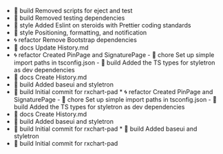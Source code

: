   * 👷 build Removed scripts for eject and test
  * 👷 build Removed testing dependencies
  * 👗 style Added Eslint on steroids with Prettier coding standards
  * 👗 style Positioning, formatting, and notification
  * 🌀 refactor Remove Bootstrap dependencies
  * 📓 docs Update History.md
  * 🌀 refactor Created PinPage and SignaturePage - 🧽 chore Set up simple import paths in tsconfig.json - 👷 build Added the TS types for styletron as dev dependencies
  * 📓 docs Create History.md
  * 👷 build Added baseui and styletron
  * 👷 build Initial commit for rxchart-pad  * 🌀 refactor Created PinPage and SignaturePage - 🧽 chore Set up simple import paths in tsconfig.json - 👷 build Added the TS types for styletron as dev dependencies
  * 📓 docs Create History.md
  * 👷 build Added baseui and styletron
  * 👷 build Initial commit for rxchart-pad  * 👷 build Added baseui and styletron
  * 👷 build Initial commit for rxchart-pad
